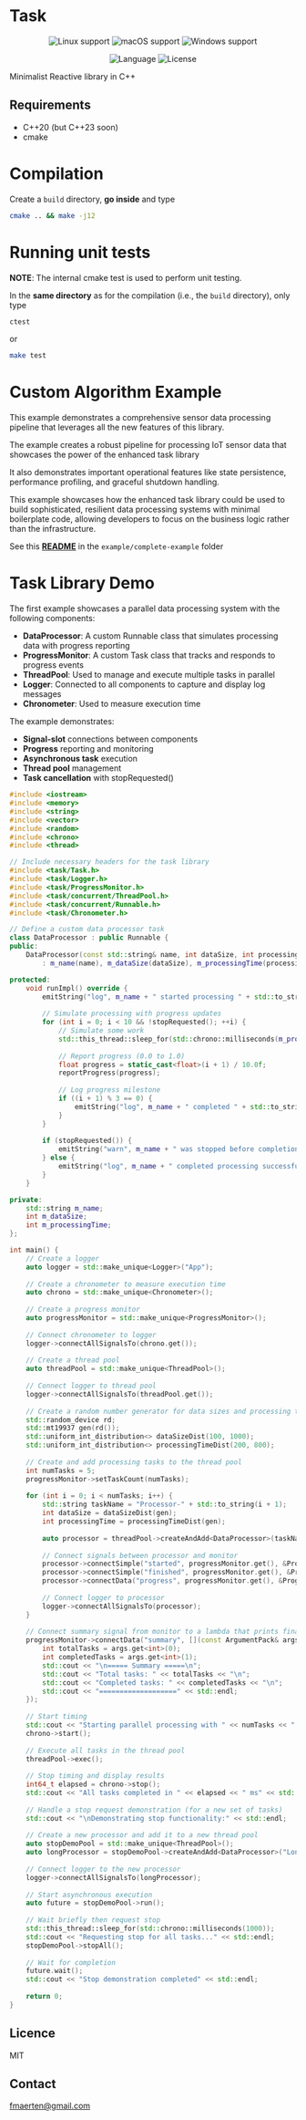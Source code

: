 # Task

<p align="center">
  <img src="https://img.shields.io/static/v1?label=Linux&logo=linux&logoColor=white&message=support&color=success" alt="Linux support">
  <img src="https://img.shields.io/static/v1?label=macOS&logo=apple&logoColor=white&message=support&color=success" alt="macOS support">
  <img src="https://img.shields.io/static/v1?label=Windows&logo=windows&logoColor=white&message=soon&color=red" alt="Windows support">
</p>

<p align="center">
  <img src="https://img.shields.io/badge/C%2B%2B-20-blue.svg" alt="Language">
  <img src="https://img.shields.io/badge/license-MIT-blue.svg" alt="License">
  
</p>

Minimalist Reactive library in C++

## Requirements
- C++20 (but C++23 soon)
- cmake

# Compilation
Create a `build` directory, **go inside** and type
```sh
cmake .. && make -j12
```

# Running unit tests
**NOTE**: The internal cmake test is used to perform unit testing.

In the **same directory** as for the compilation (i.e., the `build` directory), only type
```sh
ctest
```
or
```sh
make test
```

# Custom Algorithm Example
This example demonstrates a comprehensive sensor data processing pipeline that leverages all the new features of this library.

The example creates a robust pipeline for processing IoT sensor data that showcases the power of the enhanced task library

It also demonstrates important operational features like state persistence, performance profiling, and graceful shutdown handling.

This example showcases how the enhanced task library could be used to build sophisticated, resilient data processing systems with minimal boilerplate code, allowing developers to focus on the business logic rather than the infrastructure.

See this [**README**](examples/complete-example/README.md) in the `example/complete-example` folder


# Task Library Demo
The first example showcases a parallel data processing system with the following components:
- **DataProcessor**: A custom Runnable class that simulates processing data with progress reporting
- **ProgressMonitor**: A custom Task class that tracks and responds to progress events
- **ThreadPool**: Used to manage and execute multiple tasks in parallel
- **Logger**: Connected to all components to capture and display log messages
- **Chronometer**: Used to measure execution time

The example demonstrates:
- **Signal-slot** connections between components
- **Progress** reporting and monitoring
- **Asynchronous task** execution
- **Thread pool** management
- **Task cancellation** with stopRequested()

```cpp
#include <iostream>
#include <memory>
#include <string>
#include <vector>
#include <random>
#include <chrono>
#include <thread>

// Include necessary headers for the task library
#include <task/Task.h>
#include <task/Logger.h>
#include <task/ProgressMonitor.h>
#include <task/concurrent/ThreadPool.h>
#include <task/concurrent/Runnable.h>
#include <task/Chronometer.h>

// Define a custom data processor task
class DataProcessor : public Runnable {
public:
    DataProcessor(const std::string& name, int dataSize, int processingTime) 
        : m_name(name), m_dataSize(dataSize), m_processingTime(processingTime) {}

protected:
    void runImpl() override {
        emitString("log", m_name + " started processing " + std::to_string(m_dataSize) + " data points");
        
        // Simulate processing with progress updates
        for (int i = 0; i < 10 && !stopRequested(); ++i) {
            // Simulate some work
            std::this_thread::sleep_for(std::chrono::milliseconds(m_processingTime / 10));
            
            // Report progress (0.0 to 1.0)
            float progress = static_cast<float>(i + 1) / 10.0f;
            reportProgress(progress);
            
            // Log progress milestone
            if ((i + 1) % 3 == 0) {
                emitString("log", m_name + " completed " + std::to_string((i + 1) * 10) + "% of processing");
            }
        }
        
        if (stopRequested()) {
            emitString("warn", m_name + " was stopped before completion");
        } else {
            emitString("log", m_name + " completed processing successfully");
        }
    }

private:
    std::string m_name;
    int m_dataSize;
    int m_processingTime;
};

int main() {
    // Create a logger
    auto logger = std::make_unique<Logger>("App");
    
    // Create a chronometer to measure execution time
    auto chrono = std::make_unique<Chronometer>();
    
    // Create a progress monitor
    auto progressMonitor = std::make_unique<ProgressMonitor>();
    
    // Connect chronometer to logger
    logger->connectAllSignalsTo(chrono.get());
    
    // Create a thread pool
    auto threadPool = std::make_unique<ThreadPool>();
    
    // Connect logger to thread pool
    logger->connectAllSignalsTo(threadPool.get());
    
    // Create a random number generator for data sizes and processing times
    std::random_device rd;
    std::mt19937 gen(rd());
    std::uniform_int_distribution<> dataSizeDist(100, 1000);
    std::uniform_int_distribution<> processingTimeDist(200, 800);
    
    // Create and add processing tasks to the thread pool
    int numTasks = 5;
    progressMonitor->setTaskCount(numTasks);
    
    for (int i = 0; i < numTasks; i++) {
        std::string taskName = "Processor-" + std::to_string(i + 1);
        int dataSize = dataSizeDist(gen);
        int processingTime = processingTimeDist(gen);
        
        auto processor = threadPool->createAndAdd<DataProcessor>(taskName, dataSize, processingTime);
        
        // Connect signals between processor and monitor
        processor->connectSimple("started", progressMonitor.get(), &ProgressMonitor::onTaskStarted);
        processor->connectSimple("finished", progressMonitor.get(), &ProgressMonitor::onTaskFinished);
        processor->connectData("progress", progressMonitor.get(), &ProgressMonitor::onProgress);
        
        // Connect logger to processor
        logger->connectAllSignalsTo(processor);
    }
    
    // Connect summary signal from monitor to a lambda that prints final stats
    progressMonitor->connectData("summary", [](const ArgumentPack& args) {
        int totalTasks = args.get<int>(0);
        int completedTasks = args.get<int>(1);
        std::cout << "\n===== Summary =====\n";
        std::cout << "Total tasks: " << totalTasks << "\n";
        std::cout << "Completed tasks: " << completedTasks << "\n";
        std::cout << "===================" << std::endl;
    });
    
    // Start timing
    std::cout << "Starting parallel processing with " << numTasks << " tasks..." << std::endl;
    chrono->start();
    
    // Execute all tasks in the thread pool
    threadPool->exec();
    
    // Stop timing and display results
    int64_t elapsed = chrono->stop();
    std::cout << "All tasks completed in " << elapsed << " ms" << std::endl;
    
    // Handle a stop request demonstration (for a new set of tasks)
    std::cout << "\nDemonstrating stop functionality:" << std::endl;
    
    // Create a new processor and add it to a new thread pool
    auto stopDemoPool = std::make_unique<ThreadPool>();
    auto longProcessor = stopDemoPool->createAndAdd<DataProcessor>("LongTask", 1000, 5000);
    
    // Connect logger to the new processor
    logger->connectAllSignalsTo(longProcessor);
    
    // Start asynchronous execution
    auto future = stopDemoPool->run();
    
    // Wait briefly then request stop
    std::this_thread::sleep_for(std::chrono::milliseconds(1000));
    std::cout << "Requesting stop for all tasks..." << std::endl;
    stopDemoPool->stopAll();
    
    // Wait for completion
    future.wait();
    std::cout << "Stop demonstration completed" << std::endl;
    
    return 0;
}
```

## Licence
MIT

## Contact
fmaerten@gmail.com
